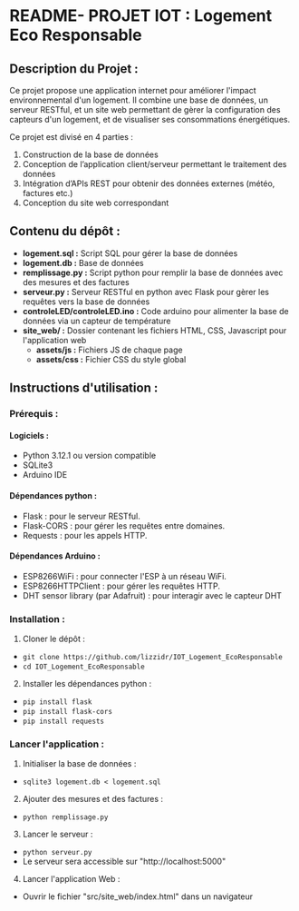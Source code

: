 # README- PROJET IOT : Logement Eco Responsable

## Description du Projet :

Ce projet propose une application internet pour améliorer l'impact environnemental d'un logement. Il combine une base de données, un serveur RESTful, et un site web permettant de gèrer la configuration des capteurs d'un logement, et de visualiser ses consommations énergétiques.

Ce projet est divisé en 4 parties : 
  1. Construction de la base de données
 2. Conception de l’application client/serveur permettant le traitement des données
 3. Intégration d’APIs REST pour obtenir des données externes (météo, factures etc.)
 4. Conception du site web correspondant

## Contenu du dépôt :
- **logement.sql :** Script SQL pour gérer la base de données
- **logement.db :** Base de données
- **remplissage.py :** Script python pour remplir la base de données avec des mesures et des factures
- **serveur.py :** Serveur RESTful en python avec Flask pour gèrer les requêtes vers la base de données
- **controleLED/controleLED.ino :** Code arduino pour alimenter la base de données via un capteur de température
- **site_web/ :** Dossier contenant les fichiers HTML, CSS, Javascript pour l'application web
  - **assets/js :** Fichiers JS de chaque page
  - **assets/css :** Fichier CSS du style global

## Instructions d'utilisation :
### Prérequis :
#### Logiciels :
- Python 3.12.1 ou version compatible
- SQLite3
- Arduino IDE
#### Dépendances python :
- Flask : pour le serveur RESTful.
- Flask-CORS : pour gérer les requêtes entre domaines.
- Requests : pour les appels HTTP.
#### Dépendances Arduino :
- ESP8266WiFi : pour connecter l'ESP à un réseau WiFi.
- ESP8266HTTPClient : pour gérer les requêtes HTTP.
- DHT sensor library (par Adafruit) : pour interagir avec le capteur DHT

### Installation : 
1. Cloner le dépôt :
- `git clone https://github.com/lizzidr/IOT_Logement_EcoResponsable`
- `cd IOT_Logement_EcoResponsable`
2. Installer les dépendances python :
- `pip install flask`
- `pip install flask-cors`
- `pip install requests`

### Lancer l'application : 
1. Initialiser la base de données :
  - `sqlite3 logement.db < logement.sql`
  
2. Ajouter des mesures et des factures :
  - `python remplissage.py`
  
3. Lancer le serveur :
  - `python serveur.py`
  - Le serveur sera accessible sur "http://localhost:5000"

4. Lancer l'application Web :
  - Ouvrir le fichier "src/site_web/index.html" dans un navigateur
  




 

